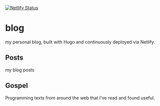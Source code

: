 [![Netlify Status](https://api.netlify.com/api/v1/badges/3bda174f-8f11-4334-8840-c9c33673efc1/deploy-status)](https://app.netlify.com/sites/gallant-goldstine-4a210b/deploys)

# blog
my personal blog, built with Hugo and continuously deployed via Netlify.

## Posts
my blog posts

## Gospel
Programming texts from around the web that I've read and found useful.
